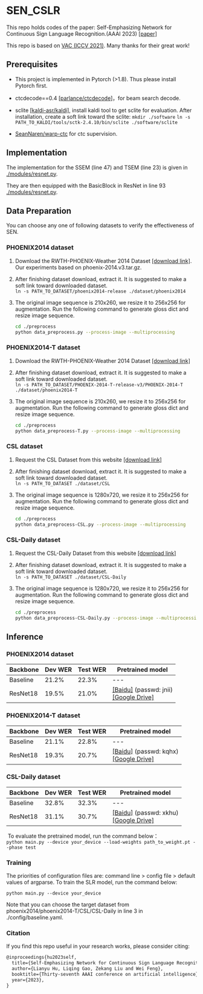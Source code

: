 # SEN_CSLR
This repo holds codes of the paper: Self-Emphasizing Network for Continuous Sign Language Recognition.(AAAI 2023) [[paper]](https://arxiv.org/abs/2211.17081)

This repo is based on [VAC (ICCV 2021)](https://openaccess.thecvf.com/content/ICCV2021/html/Min_Visual_Alignment_Constraint_for_Continuous_Sign_Language_Recognition_ICCV_2021_paper.html). Many thanks for their great work!

## Prerequisites

- This project is implemented in Pytorch (>1.8). Thus please install Pytorch first.

- ctcdecode==0.4 [[parlance/ctcdecode]](https://github.com/parlance/ctcdecode)，for beam search decode.

- sclite [[kaldi-asr/kaldi]](https://github.com/kaldi-asr/kaldi), install kaldi tool to get sclite for evaluation. After installation, create a soft link toward the sclite: 
  `mkdir ./software`
  `ln -s PATH_TO_KALDI/tools/sctk-2.4.10/bin/sclite ./software/sclite`

- [SeanNaren/warp-ctc](https://github.com/SeanNaren/warp-ctc) for ctc supervision.

## Implementation
The implementation for the SSEM (line 47) and TSEM (line 23) is given in [./modules/resnet.py](https://github.com/hulianyuyy/SEN_CSLR/blob/main/modules/resnet.py).  

They are then equipped with the BasicBlock in ResNet in line 93 [./modules/resnet.py](https://github.com/hulianyuyy/SEN_CSLR/blob/main/modules/resnet.py).

## Data Preparation
You can choose any one of following datasets to verify the effectiveness of SEN.

### PHOENIX2014 dataset
1. Download the RWTH-PHOENIX-Weather 2014 Dataset [[download link]](https://www-i6.informatik.rwth-aachen.de/~koller/RWTH-PHOENIX/). Our experiments based on phoenix-2014.v3.tar.gz.

2. After finishing dataset download, extract it. It is suggested to make a soft link toward downloaded dataset.   
   `ln -s PATH_TO_DATASET/phoenix2014-release ./dataset/phoenix2014`

3. The original image sequence is 210x260, we resize it to 256x256 for augmentation. Run the following command to generate gloss dict and resize image sequence.     

   ```bash
   cd ./preprocess
   python data_preprocess.py --process-image --multiprocessing
   ```

### PHOENIX2014-T dataset
1. Download the RWTH-PHOENIX-Weather 2014 Dataset [[download link]](https://www-i6.informatik.rwth-aachen.de/~koller/RWTH-PHOENIX-2014-T/)

2. After finishing dataset download, extract it. It is suggested to make a soft link toward downloaded dataset.   
   `ln -s PATH_TO_DATASET/PHOENIX-2014-T-release-v3/PHOENIX-2014-T ./dataset/phoenix2014-T`

3. The original image sequence is 210x260, we resize it to 256x256 for augmentation. Run the following command to generate gloss dict and resize image sequence.     

   ```bash
   cd ./preprocess
   python data_preprocess-T.py --process-image --multiprocessing
   ```

### CSL dataset

1. Request the CSL Dataset from this website [[download link]](https://ustc-slr.github.io/openresources/cslr-dataset-2015/index.html)

2. After finishing dataset download, extract it. It is suggested to make a soft link toward downloaded dataset.   
   `ln -s PATH_TO_DATASET ./dataset/CSL`

3. The original image sequence is 1280x720, we resize it to 256x256 for augmentation. Run the following command to generate gloss dict and resize image sequence.     

   ```bash
   cd ./preprocess
   python data_preprocess-CSL.py --process-image --multiprocessing
   ``` 

### CSL-Daily dataset

1. Request the CSL-Daily Dataset from this website [[download link]](http://home.ustc.edu.cn/~zhouh156/dataset/csl-daily/)

2. After finishing dataset download, extract it. It is suggested to make a soft link toward downloaded dataset.   
   `ln -s PATH_TO_DATASET ./dataset/CSL-Daily`

3. The original image sequence is 1280x720, we resize it to 256x256 for augmentation. Run the following command to generate gloss dict and resize image sequence.     

   ```bash
   cd ./preprocess
   python data_preprocess-CSL-Daily.py --process-image --multiprocessing
   ``` 

## Inference

### PHOENIX2014 dataset

| Backbone | Dev WER  | Test WER  | Pretrained model                                             |
| -------- | ---------- | ----------- | --- |
| Baseline | 21.2%      | 22.3%       |  --- | 
| ResNet18 | 19.5%      | 21.0%       | [[Baidu]](https://pan.baidu.com/s/1EcvdftTPwP6stbgB7C0v3Q) (passwd: jnii)<br />[[Google Drive]](https://drive.google.com/file/d/15k17Cz5oc36bNNSfmmTDpvtSJgr1gYOo/view?usp=share_link) |

### PHOENIX2014-T dataset

| Backbone | Dev WER  | Test WER  | Pretrained model                                             |
| -------- | ---------- | ----------- | --- |
| Baseline | 21.1%      | 22.8%       |  --- | 
| ResNet18 | 19.3%      | 20.7%       | [[Baidu]](https://pan.baidu.com/s/1_k6OML-exuQZO8sDzuD-5A) (passwd: kqhx)<br />[[Google Drive]](https://drive.google.com/file/d/1RnmtlmtssLbCPI3KyMoIIcJQbYy5xUrb/view?usp=share_link) |

### CSL-Daily dataset

| Backbone | Dev WER  | Test WER  | Pretrained model                                            |
| -------- | ---------- | ----------- | --- |
| Baseline | 32.8%      | 32.3%       |  --- | 
| ResNet18 | 31.1%      | 30.7%       | [[Baidu]](https://pan.baidu.com/s/1bARLXmEC-PlHdVU8BGx_7Q) (passwd: xkhu)<br />[[Google Drive]](https://drive.google.com/file/d/1uTbxI3fVM_66F8TCr0M8x5mWpi3FCz0W/view?usp=share_link) |

​	To evaluate the pretrained model, run the command below：   
`python main.py --device your_device --load-weights path_to_weight.pt --phase test`

### Training

The priorities of configuration files are: command line > config file > default values of argparse. To train the SLR model, run the command below:

`python main.py --device your_device`

Note that you can choose the target dataset from phoenix2014/phoenix2014-T/CSL/CSL-Daily in line 3 in ./config/baseline.yaml.
 
### Citation

If you find this repo useful in your research works, please consider citing:

```latex
@inproceedings{hu2023self,
  title={Self-Emphasizing Network for Continuous Sign Language Recognition},
  author={Lianyu Hu, Liqing Gao, Zekang Liu and Wei Feng},
  booktitle={Thirty-seventh AAAI conference on artificial intelligence},
  year={2023},
}
```